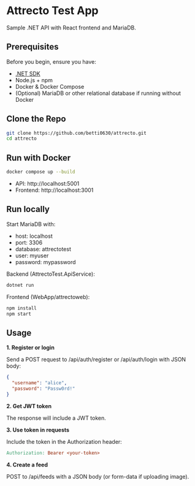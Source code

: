 # Attrecto Test App

Sample .NET API with React frontend and MariaDB.

## Prerequisites

Before you begin, ensure you have:

- [.NET SDK](https://dotnet.microsoft.com/en-us/download/dotnet/8.0) 
- Node.js + npm 
- Docker & Docker Compose  
- (Optional) MariaDB or other relational database if running without Docker 

## Clone the Repo

```bash
git clone https://github.com/betti0630/attrecto.git
cd attrecto
```
## Run with Docker

```bash
docker compose up --build
```

- API: http://localhost:5001
- Frontend: http://localhost:3001

## Run locally

Start MariaDB with:
- host: localhost
- port: 3306
- database: attrectotest
- user: myuser
- password: mypassword

Backend (AttrectoTest.ApiService):

```bash
dotnet run
```

Frontend (WebApp/attrectoweb):

```bash
npm install
npm start
```

## Usage
**1. Register or login**
   
Send a POST request to /api/auth/register or /api/auth/login with JSON body:

```json
{
  "username": "alice",
  "password": "Passw0rd!"
}
```

**2. Get JWT token**

The response will include a JWT token.

**3. Use token in requests**

Include the token in the Authorization header:

```makefile
Authorization: Bearer <your-token>
```
**4. Create a feed**

POST to /api/feeds with a JSON body (or form-data if uploading image).


